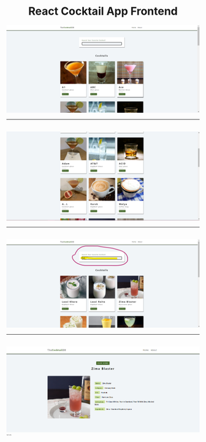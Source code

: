 <div align="center">
<h1>React Cocktail App Frontend</h1>
   <div align="center">
    <img src="preview1.png" width='700'/>
    <br/>
    <hr />
    <br />
    <img src="preview2.png" width='700'/>
    <br/>
    <hr />
    <br />
    <img src="preview3.png" width='700'/>
    <br/>
    <hr />
    <br />
    <img src="preview4.png" width='700'/>
  </div>
</div>
```
